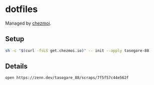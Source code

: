 # dotfiles

Managed by [chezmoi](https://github.com/twpayne/chezmoi).

## Setup

```bash
sh -c "$(curl -fsLS get.chezmoi.io)" -- init --apply tasogare-88
```

## Details

```bash
open https://zenn.dev/tasogare_88/scraps/7f5f57c44e562f
```
